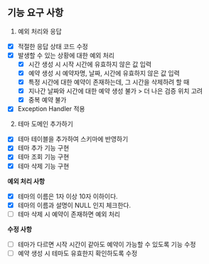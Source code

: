 ## 기능 요구 사항

1. 예외 처리와 응답
- [X] 적절한 응답 상태 코드 수정
- [X] 발생할 수 있는 상황에 대한 예외 처리
  - [X] 시간 생성 시 시작 시간에 유효하지 않은 값 입력
  - [x] 예약 생성 시 예약자명, 날짜, 시간에 유효하지 않은 값 입력
  - [x] 특정 시간에 대한 예약이 존재하는데, 그 시간을 삭제하려 할 때
  - [X] 지나간 날짜와 시간에 대한 예약 생성 불가 > 더 나은 검증 위치 고려
  - [x] 중복 예약 불가
- [x] Exception Handler 적용

2. 테마 도메인 추가하기
- [x] 테마 테이블을 추가하여 스키마에 반영하기 
- [x] 테마 추가 기능 구현
- [X] 테마 조회 기능 구현
- [x] 테마 삭제 기능 구현

**예외 처리 사항**
- [X] 테마의 이름은 1자 이상 10자 이하이다.
- [X] 테마의 이름과 설명이 NULL 인지 체크한다.
- [ ] 테마 삭제 시 예약이 존재하면 예외 처리

**수정 사항**
- [ ] 테마가 다르면 시작 시간이 같아도 예약이 가능할 수 있도록 기능 수정
- [ ] 예약 생성 시 테마도 유효한지 확인하도록 수정
